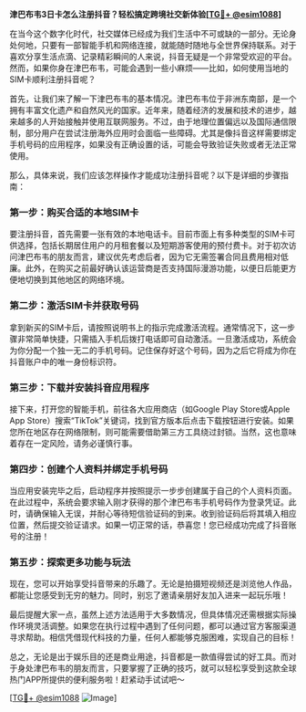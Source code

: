 **津巴布韦3日卡怎么注册抖音？轻松搞定跨境社交新体验[[TG💪+ @esim1088](https://t.me/s/esim1088)]**

在当今这个数字化时代，社交媒体已经成为我们生活中不可或缺的一部分。无论身处何地，只要有一部智能手机和网络连接，就能随时随地与全世界保持联系。对于喜欢分享生活点滴、记录精彩瞬间的人来说，抖音无疑是一个非常受欢迎的平台。然而，如果你身在津巴布韦，可能会遇到一些小麻烦——比如，如何使用当地的SIM卡顺利注册抖音呢？

首先，让我们来了解一下津巴布韦的基本情况。津巴布韦位于非洲东南部，是一个拥有丰富文化遗产和自然风光的国家。近年来，随着经济的发展和技术的进步，越来越多的人开始接触并使用互联网服务。不过，由于地理位置偏远以及国际通信限制，部分用户在尝试注册海外应用时会面临一些障碍。尤其是像抖音这样需要绑定手机号码的应用程序，如果没有正确设置的话，可能会导致验证失败或者无法正常使用。

那么，具体来说，我们应该怎样操作才能成功注册抖音呢？以下是详细的步骤指南：

### 第一步：购买合适的本地SIM卡
要注册抖音，首先需要一张有效的本地电话卡。目前市面上有多种类型的SIM卡可供选择，包括长期居住用户的月租套餐以及短期游客使用的预付费卡。对于初次访问津巴布韦的朋友而言，建议优先考虑后者，因为它无需签署合同且费用相对低廉。此外，在购买之前最好确认该运营商是否支持国际漫游功能，以便日后能更方便地切换到其他地区的网络环境。

### 第二步：激活SIM卡并获取号码
拿到新买的SIM卡后，请按照说明书上的指示完成激活流程。通常情况下，这一步骤非常简单快捷，只需插入手机后拨打电话即可自动激活。一旦激活成功，系统会为你分配一个独一无二的手机号码。记住保存好这个号码，因为之后它将成为你在抖音账户中的唯一身份标识符。

### 第三步：下载并安装抖音应用程序
接下来，打开您的智能手机，前往各大应用商店（如Google Play Store或Apple App Store）搜索“TikTok”关键词，找到官方版本后点击下载按钮进行安装。如果您所在地区存在网络限制，则可能需要借助第三方工具绕过封锁。当然，这也意味着存在一定风险，请务必谨慎行事。

### 第四步：创建个人资料并绑定手机号码
当应用安装完毕之后，启动程序并按照提示一步步创建属于自己的个人资料页面。在此过程中，系统会要求输入刚才获得的那个津巴布韦手机号码作为登录凭证。此时，请确保输入无误，并耐心等待短信验证码的到来。收到验证码后将其填入相应位置，然后提交验证请求。如果一切正常的话，恭喜您！您已经成功完成了抖音账号的注册！

### 第五步：探索更多功能与玩法
现在，您可以开始享受抖音带来的乐趣了。无论是拍摄短视频还是浏览他人作品，都能让您感受到无穷的魅力。同时，别忘了邀请亲朋好友加入进来一起玩乐哦！

最后提醒大家一点，虽然上述方法适用于大多数情况，但具体情况还需根据实际操作环境灵活调整。如果您在执行过程中遇到了任何问题，都可以通过官方客服渠道寻求帮助。相信凭借现代科技的力量，任何人都能够克服困难，实现自己的目标！

总之，无论是出于娱乐目的还是商业用途，抖音都是一款值得尝试的好工具。而对于身处津巴布韦的朋友而言，只要掌握了正确的技巧，就可以轻松享受到这款全球热门APP所提供的便利服务啦！赶紧动手试试吧～

[[TG💪+ @esim1088](https://t.me/s/esim1088) ![Image](https://i.postimg.cc/4NQfJmqS/Snipaste-2025-05-13-00-14-12.png)]